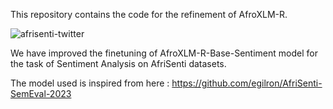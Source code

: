 This repository contains the code for the refinement of AfroXLM-R.

![afrisenti-twitter](https://github.com/arun21110032/Refining_AfroXLM-R_Senti/assets/91121471/a733173d-d32d-4349-a3ba-36cb0bd5127f)

We have improved the finetuning of AfroXLM-R-Base-Sentiment model for the task of Sentiment Analysis on AfriSenti datasets.

The model used is inspired from here : https://github.com/egilron/AfriSenti-SemEval-2023
    
